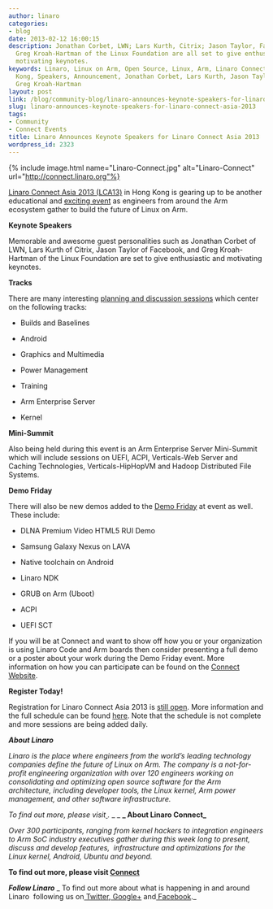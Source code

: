 ```yaml
---
author: linaro
categories:
- blog
date: 2013-02-12 16:00:15
description: Jonathan Corbet, LWN; Lars Kurth, Citrix; Jason Taylor, Facebook; and
  Greg Kroah-Hartman of the Linux Foundation are all set to give enthusiastic and
  motivating keynotes.
keywords: Linaro, Linux on Arm, Open Source, Linux, Arm, Linaro Connect, LCA13-Hong
  Kong, Speakers, Announcement, Jonathan Corbet, Lars Kurth, Jason Taylor, Greg K-H,
  Greg Kroah-Hartman
layout: post
link: /blog/community-blog/linaro-announces-keynote-speakers-for-linaro-connect-asia-2013/
slug: linaro-announces-keynote-speakers-for-linaro-connect-asia-2013
tags:
- Community
- Connect Events
title: Linaro Announces Keynote Speakers for Linaro Connect Asia 2013
wordpress_id: 2323
---
```


{% include image.html name="Linaro-Connect.jpg" alt="Linaro-Connect" url="http://connect.linaro.org"%}

[Linaro Connect Asia 2013 (LCA13)](http://connect.linaro.org) in Hong Kong is gearing up to be another educational and [exciting event](http://connect.linaro.org/) as engineers from around the Arm ecosystem gather to build the future of Linux on Arm.

**Keynote Speakers**

Memorable and awesome guest personalities such as Jonathan Corbet of LWN, Lars Kurth of Citrix, Jason Taylor of Facebook, and Greg Kroah-Hartman of the Linux Foundation are set to give enthusiastic and motivating keynotes.

**Tracks**

There are many interesting [planning and discussion sessions](https://lca-13.zerista.com/event?event_order=start&event_page=1&owner=other&owner_id=426929) which center on the following tracks:

  * Builds and Baselines


  * Android


  * Graphics and Multimedia


  * Power Management


  * Training


  * Arm Enterprise Server


  * Kernel


**Mini-Summit**

Also being held during this event is an Arm Enterprise Server Mini-Summit which will include sessions on UEFI, ACPI, Verticals-Web Server and Caching Technologies, Verticals-HipHopVM and Hadoop Distributed File Systems.

**Demo Friday**

There will also be new demos added to the [Demo Friday](/blog/demo-friday-at-linaro-connect-q1-12-to-show-the-latest-linux-developments-on-arm/) at event as well.  These include:


  * DLNA Premium Video HTML5 RUI Demo


  * Samsung Galaxy Nexus on LAVA


  * Native toolchain on Android


  * Linaro NDK


  * GRUB on Arm (Uboot)


  * ACPI


  * UEFI SCT


If you will be at Connect and want to show off how you or your organization is using Linaro Code and Arm boards then consider presenting a full demo or a poster about your work during the Demo Friday event. More information on how you can participate can be found on the [Connect Website](/blog/demo-friday-at-linaro-connect-q1-12-to-show-the-latest-linux-developments-on-arm/).

**Register Today!**

Registration for Linaro Connect Asia 2013 is [still open](http://connect.linaro.org). More information and the full schedule can be found [here](https://lca-13.zerista.com/event?event_order=start&event_page=1&owner=other&owner_id=426929). Note that the schedule is not complete and more sessions are being added daily.

**_About Linaro_**

_Linaro is the place where engineers from the world’s leading technology companies define the future of Linux on Arm. The company is a not-for-profit engineering organization with over 120 engineers working on consolidating and optimizing open source software for the Arm architecture, including developer tools, the Linux kernel, Arm power management, and other software infrastructure._

_To find out more, please visit[ ](/).[](/about/)_
_ [](/about/)_
**_ About Linaro Connect_**

_Over 300 participants, ranging from kernel hackers to integration engineers to Arm SoC industry executives gather during this week long to present, discuss and develop features,  infrastructure and optimizations for the Linux kernel, Android, Ubuntu and beyond._

__To find out more, please visit [Connect](http://connect.linaro.org)__

**_Follow Linaro_**
_ To find out more about what is happening in and around Linaro  following us on[ Twitter](https://twitter.com/LinaroOrg),[ Google+](https://plus.google.com/+LinaroOnAir) and[ Facebook](https://www.facebook.com/LinaroOrg)._